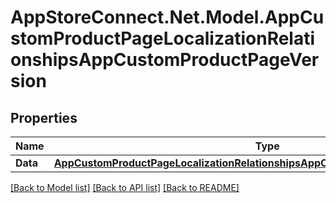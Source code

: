# AppStoreConnect.Net.Model.AppCustomProductPageLocalizationRelationshipsAppCustomProductPageVersion

## Properties

Name | Type | Description | Notes
------------ | ------------- | ------------- | -------------
**Data** | [**AppCustomProductPageLocalizationRelationshipsAppCustomProductPageVersionData**](AppCustomProductPageLocalizationRelationshipsAppCustomProductPageVersionData.md) |  | [optional] 

[[Back to Model list]](../README.md#documentation-for-models) [[Back to API list]](../README.md#documentation-for-api-endpoints) [[Back to README]](../README.md)

